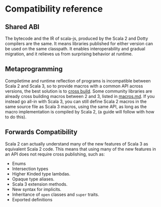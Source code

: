# Compatibility reference

## Shared ABI

The bytecode and the IR of scala-js, produced by the Scala 2 and Dotty compilers are the same.
It means libraries published for either version can be used on the same classpath.
It enables interoperability and gradual migration, and it relieves us from surprising behavior at runtime.

## Metaprogramming
Compiletime and runtime reflection of programs is incompatible between Scala 2 and Scala 3, so to provide macros with
a common API across versions, the best solution is to [cross build](docs/cross-build.md).
Some community libraries are already cross building macros between 2 and 3, listed in [macros.md](docs/macros.md).
If you instead go all-in with Scala 3, you can still define Scala 2 macros in the same source file as Scala 3 macros,
using the same API, as long as the macro implementation is compiled by Scala 2, (a guide will follow with how to do this).

## Forwards Compatibility
Scala 2 can actually understand many of the new features of Scala 3 as equivalent Scala 2 code.
This means that using many of the new features in an API does not require cross publishing, such as:
  - Enums
  - Intersection types
  - Higher Kinded type lambdas.
  - Opaque type aliases.
  - Scala 3 extension methods.
  - New syntax for implicits.
  - Inheritance of `open` classes and `super` traits.
  - Exported definitions
